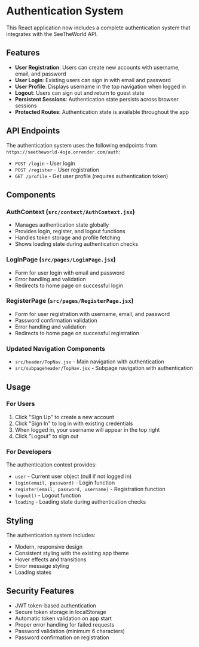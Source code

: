 # Authentication System

This React application now includes a complete authentication system that integrates with the SeeTheWorld API.

## Features

- **User Registration**: Users can create new accounts with username, email, and password
- **User Login**: Existing users can sign in with email and password
- **User Profile**: Displays username in the top navigation when logged in
- **Logout**: Users can sign out and return to guest state
- **Persistent Sessions**: Authentication state persists across browser sessions
- **Protected Routes**: Authentication state is available throughout the app

## API Endpoints

The authentication system uses the following endpoints from `https://seetheworld-4ojo.onrender.com/auth`:

- `POST /login` - User login
- `POST /register` - User registration  
- `GET /profile` - Get user profile (requires authentication token)

## Components

### AuthContext (`src/context/AuthContext.jsx`)
- Manages authentication state globally
- Provides login, register, and logout functions
- Handles token storage and profile fetching
- Shows loading state during authentication checks

### LoginPage (`src/pages/LoginPage.jsx`)
- Form for user login with email and password
- Error handling and validation
- Redirects to home page on successful login

### RegisterPage (`src/pages/RegisterPage.jsx`)
- Form for user registration with username, email, and password
- Password confirmation validation
- Error handling and validation
- Redirects to home page on successful registration

### Updated Navigation Components
- `src/header/TopNav.jsx` - Main navigation with authentication
- `src/subpageheader/TopNav.jsx` - Subpage navigation with authentication

## Usage

### For Users
1. Click "Sign Up" to create a new account
2. Click "Sign In" to log in with existing credentials
3. When logged in, your username will appear in the top right
4. Click "Logout" to sign out

### For Developers
The authentication context provides:
- `user` - Current user object (null if not logged in)
- `login(email, password)` - Login function
- `register(email, password, username)` - Registration function
- `logout()` - Logout function
- `loading` - Loading state during authentication checks

## Styling

The authentication system includes:
- Modern, responsive design
- Consistent styling with the existing app theme
- Hover effects and transitions
- Error message styling
- Loading states

## Security Features

- JWT token-based authentication
- Secure token storage in localStorage
- Automatic token validation on app start
- Proper error handling for failed requests
- Password validation (minimum 6 characters)
- Password confirmation on registration 